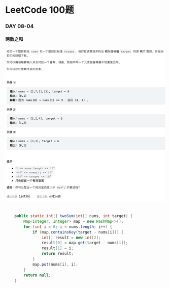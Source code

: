 # LeetCode 100题

### DAY 08-04

#### 两数之和

![image-20220805000807395](assets/image-20220805000807395.png)

```java

    public static int[] twoSum(int[] nums, int target) {
        Map<Integer, Integer> map = new HashMap<>();
        for (int i = 0; i < nums.length; i++) {
            if (map.containsKey(target - nums[i])) {
                int[] result = new int[2];
                result[0] = map.get(target - nums[i]);
                result[1] = i;
                return result;
            }
            map.put(nums[i], i);
        }
        return null;
    }
```

